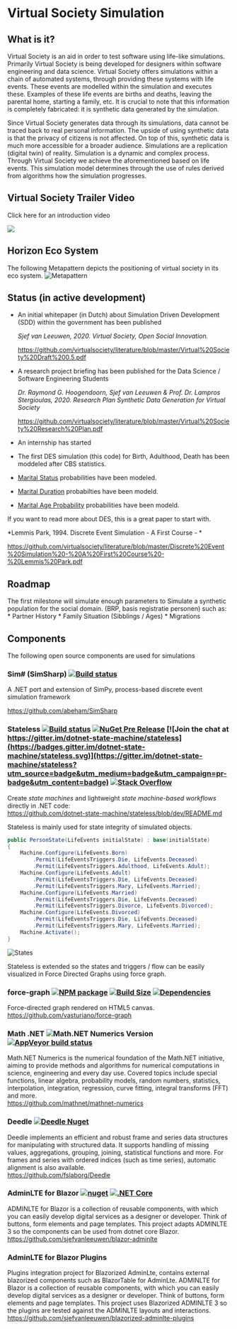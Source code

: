 # Virtual Society Simulation

## What is it?

Virtual Society is an aid in order to test software using life-like simulations. Primarily Virtual Society is being developed 
for designers within software engineering and data science. Virtual Society offers simulations within a chain of automated
systems, through providing these systems with life events. These events are modelled within the simulation and executes these.
Examples of these life events are births and deaths, leaving the parental home, starting a family, etc.
It is crucial to note that this information is completely fabricated: it is synthetic data generated by the simulation.

Since Virtual Society generates data through its simulations, data cannot be traced back to real personal information.
The upside of using synthetic data is that the privacy of citizens is not affected. On top of this, synthetic data is much
more accessible for a broader audience.
Simulations are a replication (digital twin) of reality. Simulation is a dynamic and complex process. Through Virtual Society
we achieve the aforementioned based on life events. This simulation model determines through the use of rules derived from
algorithms how the simulation progresses.

## Virtual Society Trailer Video

Click here for an introduction video

[![](http://img.youtube.com/vi/vjhgozdOHu8/0.jpg)](http://www.youtube.com/watch?v=vjhgozdOHu8 "Virtual Society Trailer")

## Horizon Eco System

The following Metapattern depicts the positioning of virtual society in its eco system.
![Metapattern](./doc/img/horizon-virtual-society-eco-system.0.0.1-alpha.2.png)

## Status (in active development)
 
* An initial whitepaper (in Dutch) about Simulation Driven Development (SDD) within the government has been published

  *Sjef van Leeuwen, 2020. Virtual Society, Open Social Innovation.*
  
  https://github.com/virtualsociety/literature/blob/master/Virtual%20Society%20Draft%200.5.pdf
* A research project briefing has been published for the Data Science / Software Engineering Students

  *Dr. Raymond G. Hoogendoorn, Sjef van Leeuwen & Prof. Dr. Lampros Stergioulas, 2020. Research Plan Synthetic Data Generation for Virtual Society*
  
  https://github.com/virtualsociety/literature/blob/master/Virtual%20Society%20Research%20Plan.pdf
* An internship has started
* The first DES simulation (this code) for Birth, Adulthood, Death has been moddeled after CBS statistics.
* [Marital Status](./doc/MaritalStatus.md) probabilities have been modeled.
* [Marital Duration](./doc/MaritalDuration.md) probabilties have been modeld.
* [Marital Age Probability](./doc/MaritalAgeProbability.md) probabilities have been modeld.
  
If you want to read more about DES, this is a great paper to start with.

*Lemmis Park, 1994. Discrete Event Simulation - A First Course - *

https://github.com/virtualsociety/literature/blob/master/Discrete%20Event%20Simulation%20-%20A%20First%20Course%20-%20Lemmis%20Park.pdf

## Roadmap

The first milestone will simulate enough parameters to Simulate a synthetic population for the social domain. (BRP, basis registratie personen) such as:
    * Partner History
    * Family Situation (Sibblings / Ages)
    * Migrations

## Components

The following open source components are used for simulations

### Sim# (SimSharp) [![Build status](https://ci.appveyor.com/api/projects/status/hyn83qegeiga81o2/branch/master?svg=true)](https://ci.appveyor.com/project/abeham/simsharp/branch/master)
A .NET port and extension of SimPy, process-based discrete event simulation framework
<br/>

https://github.com/abeham/SimSharp
### Stateless [![Build status](https://ci.appveyor.com/api/projects/status/github/dotnet-state-machine/stateless?svg=true)](https://ci.appveyor.com/project/DotnetStateMachine/stateless/branch/master) [![NuGet Pre Release](https://img.shields.io/nuget/vpre/Stateless.svg)](https://www.nuget.org/packages/stateless) [![Join the chat at https://gitter.im/dotnet-state-machine/stateless](https://badges.gitter.im/dotnet-state-machine/stateless.svg)](https://gitter.im/dotnet-state-machine/stateless?utm_source=badge&utm_medium=badge&utm_campaign=pr-badge&utm_content=badge) [![Stack Overflow](https://img.shields.io/badge/stackoverflow-tag-orange.svg)](http://stackoverflow.com/questions/tagged/stateless-state-machine)

Create *state machines* and lightweight *state machine-based workflows* directly in .NET code:
<br/>
https://github.com/dotnet-state-machine/stateless/blob/dev/README.md


Stateless is mainly used for state integrity of simulated objects.

```csharp
public PersonState(LifeEvents initialState) : base(initialState)
{
    Machine.Configure(LifeEvents.Born)
        .Permit(LifeEventsTriggers.Die, LifeEvents.Deceased)
        .Permit(LifeEventsTriggers.Adulthood, LifeEvents.Adult);
    Machine.Configure(LifeEvents.Adult)
        .Permit(LifeEventsTriggers.Die, LifeEvents.Deceased)
        .Permit(LifeEventsTriggers.Mary, LifeEvents.Married);
    Machine.Configure(LifeEvents.Married)
        .Permit(LifeEventsTriggers.Die, LifeEvents.Deceased)
        .Permit(LifeEventsTriggers.Divorce, LifeEvents.Divorced);
    Machine.Configure(LifeEvents.Divorced)
        .Permit(LifeEventsTriggers.Die, LifeEvents.Deceased)
        .Permit(LifeEventsTriggers.Mary, LifeEvents.Married);
    Machine.Activate();
}
```
![States](./doc/img/animation.gif)

Stateless is extended so the states and triggers / flow can be easily visualized in Force Directed Graphs using force graph.

### force-graph [![NPM package][npm-img]][npm-url] [![Build Size][build-size-img]][build-size-url] [![Dependencies][dependencies-img]][dependencies-url]
Force-directed graph rendered on HTML5 canvas.
<br/>
https://github.com/vasturiano/force-graph

[npm-img]: https://img.shields.io/npm/v/force-graph.svg
[npm-url]: https://npmjs.org/package/force-graph
[build-size-img]: https://img.shields.io/bundlephobia/minzip/force-graph.svg
[build-size-url]: https://bundlephobia.com/result?p=force-graph
[dependencies-img]: https://img.shields.io/david/vasturiano/force-graph.svg
[dependencies-url]: https://david-dm.org/vasturiano/force-graph

### Math .NET ![Math.NET Numerics Version](https://buildstats.info/nuget/MathNet.Numerics) [![AppVeyor build status](https://ci.appveyor.com/api/projects/status/79j22c061saisces/branch/master)](https://ci.appveyor.com/project/cdrnet/mathnet-numerics)  
Math.NET Numerics is the numerical foundation of the Math.NET initiative, aiming to provide methods and algorithms for numerical computations in science, engineering and every day use. Covered topics include special functions, linear algebra, probability models, random numbers, statistics, interpolation, integration, regression, curve fitting, integral transforms (FFT) and more.
<br />
https://github.com/mathnet/mathnet-numerics

### Deedle [![Deedle Nuget](https://buildstats.info/nuget/Deedle)](https://www.nuget.org/packages/Deedle/)
Deedle implements an efficient and robust frame and series data structures for manipulating with structured data. It supports handling of missing values, aggregations, grouping, joining, statistical functions and more. For frames and series with ordered indices (such as time series), automatic alignment is also available.
<br/>
https://github.com/fslaborg/Deedle

### AdminLTE for Blazor [![nuget](https://img.shields.io/nuget/v/Blazorized.AdminLte)](https://www.nuget.org/packages/Blazorized.AdminLte/) [![.NET Core](https://github.com/sjefvanleeuwen/blazor-adminlte/workflows/.NET%20Core/badge.svg)](https://github.com/sjefvanleeuwen/blazor-adminlte/actions)
ADMINLTE for Blazor is a collection of reusable components, with which you can easily develop digital services as a designer or developer. Think of buttons, form elements and page templates. This project adapts ADMINLTE 3 so the components can be used from dotnet core Blazor.
<br />
https://github.com/sjefvanleeuwen/blazor-adminlte

### AdminLTE for Blazor Plugins
Plugins integration project for Blazorized AdminLte, contains external blazorized components such as BlazorTable for AdminLte. ADMINLTE for Blazor is a collection of reusable components, with which you can easily develop digital services as a designer or developer. Think of buttons, form elements and page templates. This project uses Blazorized ADMINLTE 3 so the plugins are tested against the ADMINLTE layouts and interactions.
<br />
https://github.com/sjefvanleeuwen/blazorized-adminlte-plugins
